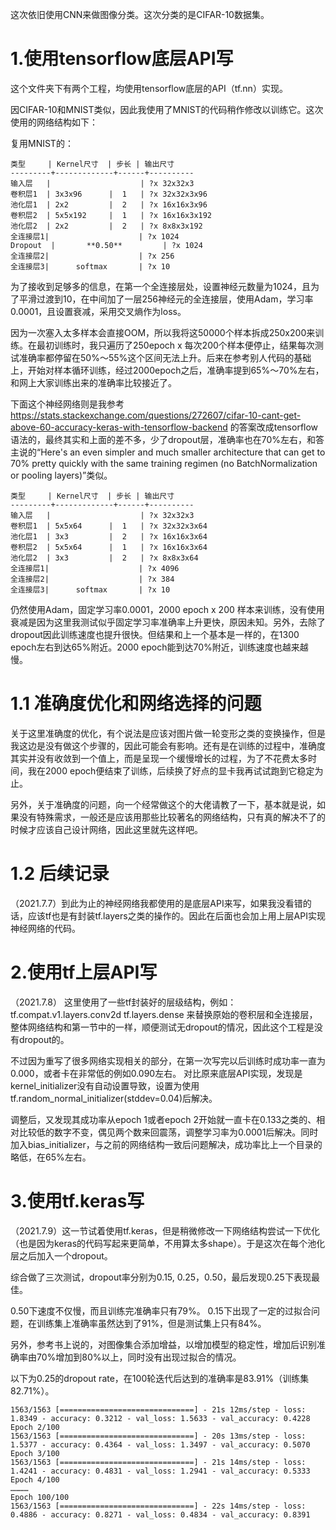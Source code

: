 这次依旧使用CNN来做图像分类。这次分类的是CIFAR-10数据集。

1.使用tensorflow底层API写
===
这个文件夹下有两个工程，均使用tensorflow底层的API（tf.nn）实现。

因CIFAR-10和MNIST类似，因此我使用了MNIST的代码稍作修改以训练它。这次使用的网络结构如下：

复用MNIST的：

```
类型     | Kernel尺寸  | 步长 | 输出尺寸
---------+-------------+------+----------
输入层   |                    | ?x 32x32x3
卷积层1  | 3x3x96      |  1   | ?x 32x32x3x96
池化层1  | 2x2         |  2   | ?x 16x16x3x96
卷积层2  | 5x5x192     |  1   | ?x 16x16x3x192
池化层2  | 2x2         |  2   | ?x 8x8x3x192
全连接层1|                    | ?x 1024
Dropout  |       **0.50**         | ?x 1024
全连接层2|                    | ?x 256
全连接层3|      softmax       | ?x 10
```



为了接收到足够多的信息，在第一个全连接层处，设置神经元数量为1024，且为了平滑过渡到10，在中间加了一层256神经元的全连接层，使用Adam，学习率0.0001，且设置衰减，采用交叉熵作为loss。

因为一次塞入太多样本会直接OOM，所以我将这50000个样本拆成250x200来训练。在最初训练时，我只遍历了250epoch x 每次200个样本便停止，结果每次测试准确率都停留在50%～55%这个区间无法上升。后来在参考别人代码的基础上，开始对样本循环训练，经过2000epoch之后，准确率提到65%～70%左右，和网上大家训练出来的准确率比较接近了。

下面这个神经网络则是我参考
https://stats.stackexchange.com/questions/272607/cifar-10-cant-get-above-60-accuracy-keras-with-tensorflow-backend 的答案改成tensorflow语法的，最终其实和上面的差不多，少了dropout层，准确率也在70%左右，和答主说的“Here's an even simpler and much smaller architecture that can get to 70% pretty quickly with the same training regimen (no BatchNormalization or pooling layers)”类似。
```
类型     | Kernel尺寸  | 步长 | 输出尺寸
---------+-------------+------+----------
输入层   |                    | ?x 32x32x3
卷积层1  | 5x5x64      |  1   | ?x 32x32x3x64
池化层1  | 3x3         |  2   | ?x 16x16x3x64
卷积层2  | 5x5x64      |  1   | ?x 16x16x3x64
池化层2  | 3x3         |  2   | ?x 8x8x3x64
全连接层1|                    | ?x 4096
全连接层2|                    | ?x 384
全连接层3|      softmax       | ?x 10
```
仍然使用Adam，固定学习率0.0001，2000 epoch x 200 样本来训练，没有使用衰减是因为这里我测试似乎固定学习率准确率上升更快，原因未知。另外，去除了dropout因此训练速度也提升很快。但结果和上一个基本是一样的，在1300 epoch左右到达65%附近。2000 epoch能到达70%附近，训练速度也越来越慢。

1.1 准确度优化和网络选择的问题
=======

关于这里准确度的优化，有个说法是应该对图片做一轮变形之类的变换操作，但是我这边是没有做这个步骤的，因此可能会有影响。还有是在训练的过程中，准确度其实并没有收敛到一个值上，而是呈现一个缓慢增长的过程，为了不花费太多时间，我在2000 epoch便结束了训练，后续换了好点的显卡我再试试跑到它稳定为止。

另外，关于准确度的问题，向一个经常做这个的大佬请教了一下，基本就是说，如果没有特殊需求，一般还是应该用那些比较著名的网络结构，只有真的解决不了的时候才应该自己设计网络，因此这里就先这样吧。

1.2 后续记录
=======
（2021.7.7）到此为止的神经网络我都使用的是底层API来写，如果我没看错的话，应该tf也是有封装tf.layers之类的操作的。因此在后面也会加上用上层API实现神经网络的代码。


2.使用tf上层API写
===
（2021.7.8） 这里使用了一些tf封装好的层级结构，例如：
tf.compat.v1.layers.conv2d
tf.layers.dense
来替换原始的卷积层和全连接层，整体网络结构和第一节中的一样，顺便测试无dropout的情况，因此这个工程是没有dropout的。 

不过因为重写了很多网络实现相关的部分，在第一次写完以后训练时成功率一直为0.000，或者卡在非常低的例如0.090左右。 对比原来底层API实现，发现是kernel_initializer没有自动设置导致，设置为使用tf.random_normal_initializer(stddev=0.04)后解决。

调整后，又发现其成功率从epoch 1或者epoch 2开始就一直卡在0.133之类的、相对比较低的数字不变，偶见两个数来回震荡，调整学习率为0.0001后解决。同时加入bias_initializer，与之前的网络结构一致后问题解决，成功率比上一个目录的略低，在65%左右。

3.使用tf.keras写
===
（2021.7.9）这一节试着使用tf.keras，但是稍微修改一下网络结构尝试一下优化（也是因为keras的代码写起来更简单，不用算太多shape）。于是这次在每个池化层之后加入一个dropout。

综合做了三次测试，dropout率分别为0.15, 0.25，0.50，最后发现0.25下表现最佳。

0.50下速度不仅慢，而且训练完准确率只有79%。
0.15下出现了一定的过拟合问题，在训练集上准确率虽然达到了91%，但是测试集上只有84%。

另外，参考书上说的，对图像集合添加增益，以增加模型的稳定性，增加后识别准确率由70%增加到80%以上，同时没有出现过拟合的情况。

以下为0.25的dropout rate，在100轮迭代后达到的准确率是83.91%（训练集82.71%）。
```
1563/1563 [==============================] - 21s 12ms/step - loss: 1.8349 - accuracy: 0.3212 - val_loss: 1.5633 - val_accuracy: 0.4228
Epoch 2/100
1563/1563 [==============================] - 20s 13ms/step - loss: 1.5377 - accuracy: 0.4364 - val_loss: 1.3497 - val_accuracy: 0.5070
Epoch 3/100
1563/1563 [==============================] - 21s 14ms/step - loss: 1.4241 - accuracy: 0.4831 - val_loss: 1.2941 - val_accuracy: 0.5333
Epoch 4/100
…………
Epoch 100/100
1563/1563 [==============================] - 22s 14ms/step - loss: 0.4886 - accuracy: 0.8271 - val_loss: 0.4834 - val_accuracy: 0.8391
```
